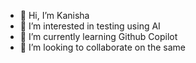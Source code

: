 - 👋 Hi, I’m Kanisha
- 👀 I’m interested in testing using AI
- 🌱 I’m currently learning Github Copilot
- 💞️ I’m looking to collaborate on the same


<!---
KanishaEVS/KanishaEVS is a ✨ special ✨ repository because its `README.md` (this file) appears on your GitHub profile.
You can click the Preview link to take a look at your changes.
--->
